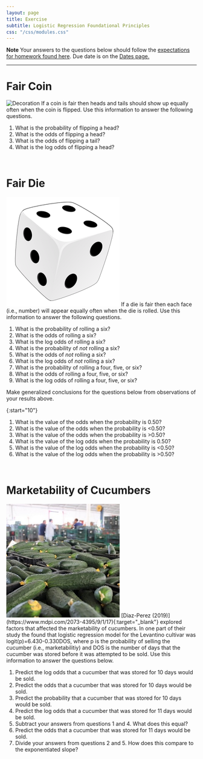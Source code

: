 ```yaml
---
layout: page
title: Exercise
subtitle: Logistic Regression Foundational Principles
css: "/css/modules.css"
---
```


<div class="alert alert-warning">
  <strong>Note</strong> Your answers to the questions below should follow the <a href="../../resources/hwformat" target="_blank">expectations for homework found here</a>. Due date is on the <a href="../../resources/Dates-Current" target="_blank">Dates page.</a>
</div>

----

# Fair Coin
<img src="https://media.giphy.com/media/Q8C51W6GJrKWqZExq7/giphy.gif" alt="Decoration" class="img-right">
If a coin is fair then heads and tails should show up equally often when the coin is flipped. Use this information to answer the following questions.

1. What is the probability of flipping a head?
1. What is the odds of flipping a head?
1. What is the odds of flipping a tail?
1. What is the log odds of flipping a head?

&nbsp;

# Fair Die
<img src="../zimgs/dice.png" alt="Decoration" class="img-right">
If a die is fair then each face (i.e., number) will appear equally often when the die is rolled. Use this information to answer the following questions.

1. What is the probability of rolling a six?
1. What is the odds of rolling a six?
1. What is the log odds of rolling a six?
1. What is the probability of *not* rolling a six?
1. What is the odds of *not* rolling a six?
1. What is the log odds of *not* rolling a six?
1. What is the probability of rolling a four, five, or six?
1. What is the odds of rolling a four, five, or six?
1. What is the log odds of rolling a four, five, or six?

Make generalized conclusions for the questions below from observations of your results above.

{:start="10"}
1. What is the value of the odds when the probability is 0.50?
1. What is the value of the odds when the probability is <0.50?
1. What is the value of the odds when the probability is >0.50?
1. What is the value of the log odds when the probability is 0.50?
1. What is the value of the log odds when the probability is <0.50?
1. What is the value of the log odds when the probability is >0.50?

&nbsp;

# Marketability of Cucumbers
<img src="../zimgs/cucumbers.jpg" alt="Decoration" class="img-right">
[Diaz-Perez (2019)](https://www.mdpi.com/2073-4395/9/1/17){:target="_blank"} explored factors that affected the marketability of cucumbers. In one part of their study the found that logistic regression model for the Levantino cultivar was logit(p)=6.430-0.330DOS, where p is the probability of selling the cucumber (i.e., marketabilitiy) and DOS is the number of days that the cucumber was stored before it was attempted to be sold. Use this information to answer the questions below.

1. Predict the log odds that a cucumber that was stored for 10 days would be sold.
1. Predict the odds that a cucumber that was stored for 10 days would be sold.
1. Predict the probability that a cucumber that was stored for 10 days would be sold.
1. Predict the log odds that a cucumber that was stored for 11 days would be sold.
1. Subtract your answers from questions 1 and 4. What does this equal?
1. Predict the odds that a cucumber that was stored for 11 days would be sold.
1. Divide your answers from questions 2 and 5. How does this compare to the exponentiated slope?
